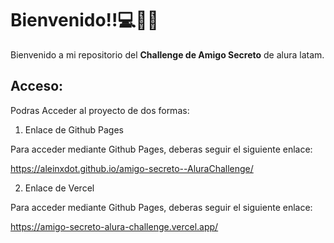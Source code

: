 # Bienvenido!!💻👩‍💻
Bienvenido a mi repositorio del <b>Challenge de Amigo Secreto</b> de alura latam.

## Acceso:
Podras Acceder al proyecto de dos formas:

1. Enlace de Github Pages

Para acceder mediante Github Pages, deberas seguir el siguiente enlace:

https://aleinxdot.github.io/amigo-secreto--AluraChallenge/

2. Enlace de Vercel

Para acceder mediante Github Pages, deberas seguir el siguiente enlace:

https://amigo-secreto-alura-challenge.vercel.app/
